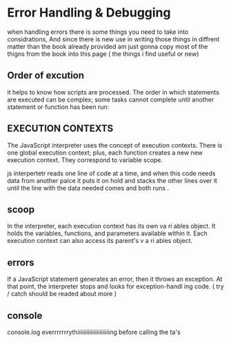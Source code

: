 # Error Handling & Debugging 
when handling errors there is some things you need to take into considrations, And since there is new use in writing those things in diffrent matter than the book already provided am just gonna copy most of the thigns from the book into this page ( the things i find useful or new)

 ## Order of excution 
 it helps to know how scripts are processed.
The order in which statements are executed can be complex; some tasks
cannot complete until another statement or function has been run:
## EXECUTION CONTEXTS  
The JavaScript interpreter uses the concept of execution contexts.
There is one global execution context; plus, each function creates a new
new execution context. They correspond to variable scope. 

js interpertetr reads one line of code at a time, and when this code needs data from another palce it puts it on hold and stacks the other lines over it until the line with the data needed comes and both runs .

## scoop 
In the interpreter, each execution context has its own va ri ables object.
It holds the variables, functions, and parameters available within it.
Each execution context can also access its parent's v a ri ables object.

## errors 
If a JavaScript statement generates an error, then it throws an exception.
At that point, the interpreter stops and looks for exception-handl ing code. 
( try / catch should be readed about more )


## console 
console.log everrrrrrrythiiiiiiiiiiiiiiiiiiiiiing before calling the ta's